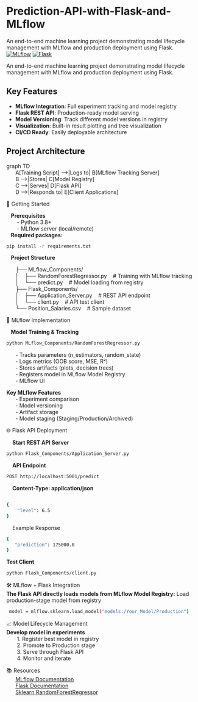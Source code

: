 # Prediction-API-with-Flask-and-MLflow
An end-to-end machine learning project demonstrating model lifecycle management with MLflow and production deployment using Flask.
[![MLflow](https://img.shields.io/badge/MLflow-%23FF6F00.svg?style=for-the-badge&logo=mlflow&logoColor=white)](https://mlflow.org/)
[![Flask](https://img.shields.io/badge/Flask-%23000.svg?style=for-the-badge&logo=flask&logoColor=white)](https://flask.palletsprojects.com/)

An end-to-end machine learning project demonstrating model lifecycle management with MLflow and production deployment using Flask.

## Key Features
- **MLflow Integration**: Full experiment tracking and model registry
- **Flask REST API**: Production-ready model serving
- **Model Versioning**: Track different model versions in registry
- **Visualization**: Built-in result plotting and tree visualization
- **CI/CD Ready**: Easily deployable architecture

## Project Architecture
graph TD  
    &nbsp;&nbsp;&nbsp;&nbsp;&nbsp;&nbsp;A[Training Script] -->|Logs to| B[MLflow Tracking Server]  
    &nbsp;&nbsp;&nbsp;&nbsp;&nbsp;&nbsp;B -->|Stores| C[Model Registry]  
    &nbsp;&nbsp;&nbsp;&nbsp;&nbsp;&nbsp;C -->|Serves| D[Flask API]  
    &nbsp;&nbsp;&nbsp;&nbsp;&nbsp;&nbsp;D -->|Responds to| E[Client Applications]  

🚀 Getting Started 
  
&nbsp;&nbsp;&nbsp;**Prerequisites**  
&nbsp;&nbsp;&nbsp;&nbsp;&nbsp;&nbsp; - Python 3.8+  
&nbsp;&nbsp;&nbsp;&nbsp;&nbsp;&nbsp; - MLflow server (local/remote)  
&nbsp;&nbsp;&nbsp;**Required packages:**
```bash
pip install -r requirements.txt
 ```
&nbsp;&nbsp;&nbsp;**Project Structure**  

&nbsp;&nbsp;&nbsp;&nbsp;&nbsp;&nbsp;├── MLflow_Components/  
&nbsp;&nbsp;&nbsp;&nbsp;&nbsp;&nbsp;│   &nbsp;&nbsp;&nbsp;├── RandomForestRegressor.py   &nbsp;&nbsp;&nbsp;# Training with MLflow tracking  
&nbsp;&nbsp;&nbsp;&nbsp;&nbsp;&nbsp;│   &nbsp;&nbsp;&nbsp;└── predict.py                &nbsp;&nbsp;&nbsp;# Model loading from registry  
&nbsp;&nbsp;&nbsp;&nbsp;&nbsp;&nbsp;├── Flask_Components/  
&nbsp;&nbsp;&nbsp;&nbsp;&nbsp;&nbsp;│   &nbsp;&nbsp;&nbsp;├── Application_Server.py      &nbsp;&nbsp;&nbsp;# REST API endpoint  
&nbsp;&nbsp;&nbsp;&nbsp;&nbsp;&nbsp;│  &nbsp;&nbsp;&nbsp;└── client.py                  &nbsp;&nbsp;&nbsp;# API test client  
&nbsp;&nbsp;&nbsp;&nbsp;&nbsp;&nbsp;└── Position_Salaries.csv          &nbsp;&nbsp;&nbsp;# Sample dataset  

🔧 MLflow Implementation  
  
&nbsp;&nbsp;&nbsp;**Model Training & Tracking**
```bash
python MLflow_Components/RandomForestRegressor.py
```
&nbsp;&nbsp;&nbsp;&nbsp;&nbsp;&nbsp;- Tracks parameters (n_estimators, random_state)  
&nbsp;&nbsp;&nbsp;&nbsp;&nbsp;&nbsp;- Logs metrics (OOB score, MSE, R²)  
&nbsp;&nbsp;&nbsp;&nbsp;&nbsp;&nbsp;- Stores artifacts (plots, decision trees)  
&nbsp;&nbsp;&nbsp;&nbsp;&nbsp;&nbsp;- Registers model in MLflow Model Registry  
&nbsp;&nbsp;&nbsp;&nbsp;&nbsp;&nbsp;- MLflow UI  
  
**Key MLflow Features**  
&nbsp;&nbsp;&nbsp;&nbsp;&nbsp;&nbsp;- Experiment comparison  
&nbsp;&nbsp;&nbsp;&nbsp;&nbsp;&nbsp;- Model versioning  
&nbsp;&nbsp;&nbsp;&nbsp;&nbsp;&nbsp;- Artifact storage  
&nbsp;&nbsp;&nbsp;&nbsp;&nbsp;&nbsp;- Model staging (Staging/Production/Archived)  

🌐 Flask API Deployment  

&nbsp;&nbsp;&nbsp; **Start REST API Server**
```bash
python Flask_Components/Application_Server.py
```  
&nbsp;&nbsp;&nbsp; **API Endpoint**  
```bash
POST http://localhost:5001/predict
```
&nbsp;&nbsp;&nbsp; **Content-Type: application/json**  
```bash

{
    "level": 6.5
}
```
&nbsp;&nbsp;&nbsp; Example Response  
```bash
{
   "prediction": 175000.0
}
```
**Test Client**
```bash
python Flask_Components/client.py
```
🛠️ MLflow + Flask Integration  
**The Flask API directly loads models from MLflow Model Registry:**
Load production-stage model from registry
``` bash
 model = mlflow.sklearn.load_model("models:/Your_Model/Production")
```
📈 Model Lifecycle Management  
**Develop model in experiments**  
&nbsp;&nbsp;&nbsp;&nbsp;&nbsp;&nbsp; 1. Register best model in registry  
&nbsp;&nbsp;&nbsp;&nbsp;&nbsp;&nbsp; 2. Promote to Production stage  
&nbsp;&nbsp;&nbsp;&nbsp;&nbsp;&nbsp; 3. Serve through Flask API  
&nbsp;&nbsp;&nbsp;&nbsp;&nbsp;&nbsp; 4. Monitor and iterate  

📚 Resources  
&nbsp;&nbsp;&nbsp;&nbsp;&nbsp;&nbsp;[MLflow Documentation
](https://mlflow.org/docs/latest/index.html)  
&nbsp;&nbsp;&nbsp;&nbsp;&nbsp;&nbsp;[Flask Documentation
](https://flask.palletsprojects.com/)  
&nbsp;&nbsp;&nbsp;&nbsp;&nbsp;&nbsp;[Sklearn RandomForestRegressor
](https://scikit-learn.org/stable/modules/generated/sklearn.ensemble.RandomForestRegressor.html)
